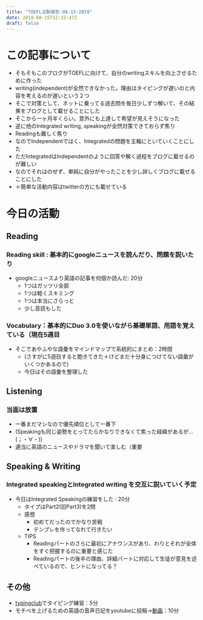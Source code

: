 ```yaml
---
title: "TOEFL活動報告-08-15-2019"
date: 2019-08-15T12:32:47Z
draft: false
---
```


# この記事について
* そもそもこのブログがTOEFLに向けて、自分のwritingスキルを向上させるために作った
* writing(independent)が全然できなかった。理由はタイピングが遅いのと内容を考えるのが遅いという２つ
* そこで対策として、ネットに乗ってる過去問を毎日少しずつ解いて、その結果をブログとして載せることにした
* そこから一ヶ月半くらい。意外にも上達して希望が見えそうになった
* 逆に他のIntegrated writing, speakingが全然対策できておらず焦り
* Readingも難しく焦り
* なのでIndependentではく、Integratedの問題を主軸にといていくことにした
* ただIntegratedはIndependentのように回答や解く過程をブログに載せるのが難しい
* なのでそれはのぜず、単純に自分がやったことを少し詳しくブログに載せることにした
* ＋簡単な活動内容はtwitterの方にも載せている


# 今日の活動 
## Reading
### Reading skill : 基本的にgoogleニュースを読んだり、問題を説いたり
* googleニュースより英語の記事を何個か読んだ: 20分
  * 1つはガッツリ全部
  * 1つは軽くスキミング
  * 1つは本当にさらっと
  * 少し音読もした

### Vocabulary：基本的にDuo 3.0を使いながら基礎単語、用語を覚えている（現在5週目
* そこであやふやな語彙をマインドマップで系統的にまとめ：2時間
  * (さすがに5週目すると飽きてきた＋けどまだ十分身につけてない語彙がいくつかあるので)
  * 今日はその語彙を整理した

## Listening
### 当面は放置
* 一番まだマシなので優先順位として一番下
* (Speakingも同じ姿勢をとってたらかなりできなくて焦った経緯があるが…(；・∀・))
* 適当に英語のニュースやドラマを聞いて楽しむ（重要

## Speaking & Writing
###  Integrated speakingとIntegrated writing を交互に説いていく予定
* 今日はIntegrated Speakingの練習をした : 20分
  * タイプはPart2(旧Part3)を2問
  * 感想
    * 初めてだったのでかなり苦戦
    * テンプレを作ってなれて行きたい
  * TIPS
    * Readingパートのさらに最初にアナウンスがあり、わりとそれが全体をすぐ把握するのに重要と感じた
    * Readingパートの後半の理由、詳細パートに対応して生徒が意見を述べているので、ヒントになってる？

## その他
* [typingclub](https://www.typingclub.com/)でタイピング練習：5分
* モチベを上げるための英語の音声日記をyoutubeに投稿→[動画](https://youtu.be/XX1hs6VDbdI)：10分
